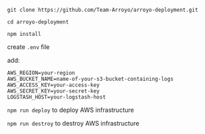 `git clone https://github.com/Team-Arroyo/arroyo-deployment.git`

`cd arroyo-deployment`

`npm install`

create `.env` file

add:

```
AWS_REGION=your-region
AWS_BUCKET_NAME=name-of-your-s3-bucket-containing-logs
AWS_ACCESS_KEY=your-access-key
AWS_SECRET_KEY=your-secret-key
LOGSTASH_HOST=your-logstash-host
```

`npm run deploy` to deploy AWS infrastructure

`npm run destroy` to destroy AWS infrastructure

